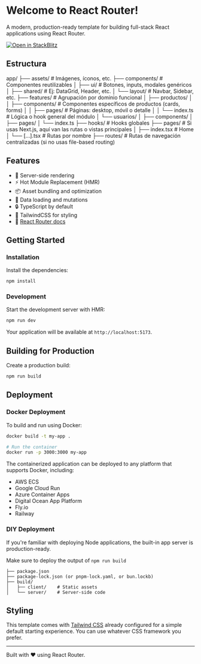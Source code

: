 # Welcome to React Router!

A modern, production-ready template for building full-stack React applications using React Router.

[![Open in StackBlitz](https://developer.stackblitz.com/img/open_in_stackblitz.svg)](https://stackblitz.com/github/remix-run/react-router-templates/tree/main/default)

## Estructura 
app/
├── assets/                      # Imágenes, íconos, etc.
├── components/                  # Componentes reutilizables
│   ├── ui/                      # Botones, inputs, modales genéricos
│   ├── shared/                  # Ej: DataGrid, Header, etc.
│   └── layout/                  # Navbar, Sidebar, etc.
├── features/                    # Agrupación por dominio funcional
│   ├── productos/
│   │   ├── components/          # Componentes específicos de productos (cards, forms)
│   │   ├── pages/               # Páginas: desktop, móvil o detalle
│   │   └── index.ts            # Lógica o hook general del módulo
│   └── usuarios/
│       ├── components/
│       ├── pages/
│       └── index.ts
├── hooks/                       # Hooks globales
├── pages/                       # Si usas Next.js, aquí van las rutas o vistas principales
│   ├── index.tsx               # Home
│   └── [...].tsx               # Rutas por nombre
├── routes/                      # Rutas de navegación centralizadas (si no usas file-based routing)



## Features

- 🚀 Server-side rendering
- ⚡️ Hot Module Replacement (HMR)
- 📦 Asset bundling and optimization
- 🔄 Data loading and mutations
- 🔒 TypeScript by default
- 🎉 TailwindCSS for styling
- 📖 [React Router docs](https://reactrouter.com/)

## Getting Started

### Installation

Install the dependencies:

```bash
npm install
```

### Development

Start the development server with HMR:

```bash
npm run dev
```

Your application will be available at `http://localhost:5173`.

## Building for Production

Create a production build:

```bash
npm run build
```

## Deployment

### Docker Deployment

To build and run using Docker:

```bash
docker build -t my-app .

# Run the container
docker run -p 3000:3000 my-app
```

The containerized application can be deployed to any platform that supports Docker, including:

- AWS ECS
- Google Cloud Run
- Azure Container Apps
- Digital Ocean App Platform
- Fly.io
- Railway

### DIY Deployment

If you're familiar with deploying Node applications, the built-in app server is production-ready.

Make sure to deploy the output of `npm run build`

```
├── package.json
├── package-lock.json (or pnpm-lock.yaml, or bun.lockb)
├── build/
│   ├── client/    # Static assets
│   └── server/    # Server-side code
```

## Styling

This template comes with [Tailwind CSS](https://tailwindcss.com/) already configured for a simple default starting experience. You can use whatever CSS framework you prefer.

---

Built with ❤️ using React Router.
